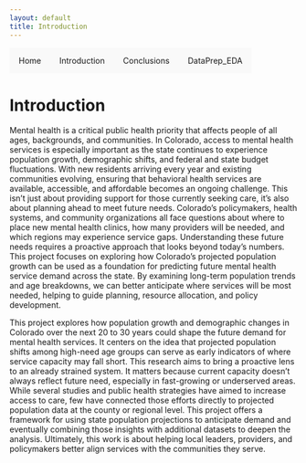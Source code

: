 ```yaml
---
layout: default
title: Introduction
---
```


<ul class="nav">
  <li><a href="index.html">Home</a></li>
  <li><a href="introduction.html">Introduction</a></li>
  <li><a href="conclusion.html">Conclusions</a></li>
  <li class="dropdown">
    <a href="dataprep_eda.html" class="dropbtn">DataPrep_EDA</a>
    <div class="dropdown-content">
      <a href="clustering.html">Clustering</a>
      <a href="arm.html">ARM</a>
      <a href="naivebayes.html">NaiveBayes</a>
      <a href="dectrees.html">DecTrees</a>
      <a href="svms.html">SVMs</a>
      <a href="regression.html">Regression</a>
      <a href="nn.html">NN</a>
    </div>
  </li>
</ul>

<style>
.nav {
  list-style-type: none;
  margin: 0;
  padding: 0;
  overflow: hidden;
}

.nav li {
  float: left;
  position: relative;
}

.nav li a, .dropbtn {
  display: inline-block;
  padding: 14px 16px;
  text-decoration: none;
  background-color: #f9f9f9;
}

.nav li .dropdown-content {
  display: none;
  position: absolute;
  background-color: #f9f9f9;
  min-width: 160px;
  box-shadow: 0px 8px 16px 0px rgba(0,0,0,0.2);
}

.nav li:hover .dropdown-content {
  display: block;
}

.dropdown-content a {
  color: black;
  padding: 12px 16px;
  display: block;
  text-decoration: none;
}

.dropdown-content a:hover {
  background-color: #ddd;
}
</style>

# Introduction

Mental health is a critical public health priority that affects people of all ages, backgrounds, and communities. In Colorado, access to mental health services is especially important as the state continues to experience population growth, demographic shifts, and federal and state budget fluctuations. With new residents arriving every year and existing communities evolving, ensuring that behavioral health services are available, accessible, and affordable becomes an ongoing challenge. This isn’t just about providing support for those currently seeking care, it’s also about planning ahead to meet future needs. Colorado’s policymakers, health systems, and community organizations all face questions about where to place new mental health clinics, how many providers will be needed, and which regions may experience service gaps. Understanding these future needs requires a proactive approach that looks beyond today’s numbers. This project focuses on exploring how Colorado’s projected population growth can be used as a foundation for predicting future mental health service demand across the state. By examining long-term population trends and age breakdowns, we can better anticipate where services will be most needed, helping to guide planning, resource allocation, and policy development.

This project explores how population growth and demographic changes in Colorado over the next 20 to 30 years could shape the future demand for mental health services. It centers on the idea that projected population shifts among high-need age groups can serve as early indicators of where service capacity may fall short. This research aims to bring a proactive lens to an already strained system. It matters because current capacity doesn’t always reflect future need, especially in fast-growing or underserved areas. While several studies and public health strategies have aimed to increase access to care, few have connected those efforts directly to projected population data at the county or regional level. This project offers a framework for using state population projections to anticipate demand and eventually combining those insights with additional datasets to deepen the analysis. Ultimately, this work is about helping local leaders, providers, and policymakers better align services with the communities they serve.

